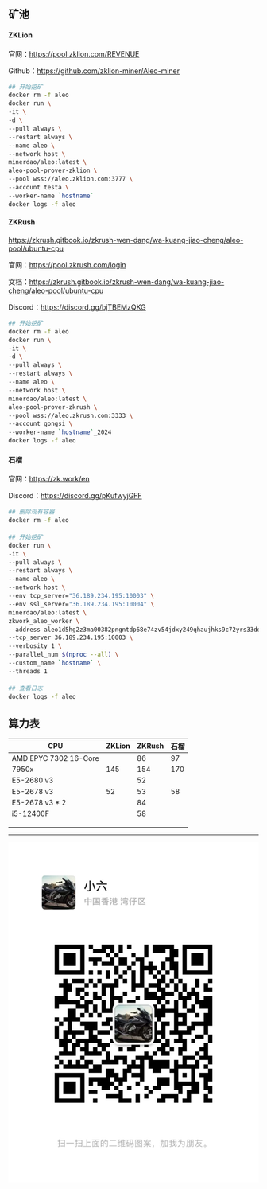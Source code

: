 

## 矿池

#### ZKLion

官网：https://pool.zklion.com/REVENUE

Github：https://github.com/zklion-miner/Aleo-miner

```sh
## 开始挖矿
docker rm -f aleo
docker run \
-it \
-d \
--pull always \
--restart always \
--name aleo \
--network host \
minerdao/aleo:latest \
aleo-pool-prover-zklion \
--pool wss://aleo.zklion.com:3777 \
--account testa \
--worker-name `hostname`
docker logs -f aleo
```



#### ZKRush

https://zkrush.gitbook.io/zkrush-wen-dang/wa-kuang-jiao-cheng/aleo-pool/ubuntu-cpu

官网：https://pool.zkrush.com/login

文档：https://zkrush.gitbook.io/zkrush-wen-dang/wa-kuang-jiao-cheng/aleo-pool/ubuntu-cpu

Discord：https://discord.gg/bjTBEMzQKG



```sh
## 开始挖矿
docker rm -f aleo
docker run \
-it \
-d \
--pull always \
--restart always \
--name aleo \
--network host \
minerdao/aleo:latest \
aleo-pool-prover-zkrush \
--pool wss://aleo.zkrush.com:3333 \
--account gongsi \
--worker-name `hostname`_2024
docker logs -f aleo
```



#### 石榴

官网：https://zk.work/en

Discord：https://discord.gg/pKufwyjGFF

```sh
## 删除现有容器
docker rm -f aleo

## 开始挖矿
docker run \
-it \
--pull always \
--restart always \
--name aleo \
--network host \
--env tcp_server="36.189.234.195:10003" \
--env ssl_server="36.189.234.195:10004" \
minerdao/aleo:latest \
zkwork_aleo_worker \
--address aleo1d5hg2z3ma00382pngntdp68e74zv54jdxy249qhaujhks9c72yrs33ddah \
--tcp_server 36.189.234.195:10003 \
--verbosity 1 \
--parallel_num $(nproc --all) \
--custom_name `hostname` \
--threads 1

## 查看日志
docker logs -f aleo
```



## 算力表

| CPU                   | ZKLion | ZKRush | 石榴 |
| --------------------- | ------ | ------ | ---- |
| AMD EPYC 7302 16-Core |        | 86     | 97   |
| 7950x                 | 145    | 154    | 170  |
| E5-2680 v3            |        | 52     |      |
| E5-2678 v3            | 52     | 53     | 58   |
| E5-2678 v3 * 2        |        | 84     |      |
| i5-12400F             |        | 58     |      |
|                       |        |        |      |
|                       |        |        |      |
|                       |        |        |      |




---

![](./assets/wx.jpeg)
